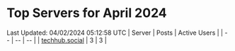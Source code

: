 # Top Servers for April 2024
Last Updated: 04/02/2024 05:12:58 UTC
| Server | Posts | Active Users |
| -- | -- | -- |
| [techhub.social](https://techhub.social/tags/PowerShell) | 3 | 3 |
